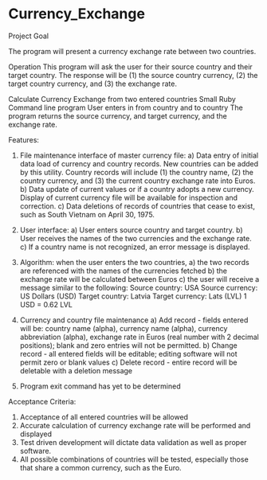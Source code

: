# Currency_Exchange 

Project Goal

The program will present a currency exchange rate between two countries.

Operation
This program will ask the user for their source country and their target country. 
The response will be (1) the source country currency, (2) the target country currency, and (3) the exchange rate.

Calculate Currency Exchange from two entered countries
Small Ruby Command line program
User enters in from country and to country
The program returns the source currency, and target currency, and the exchange rate.

Features:
1) File maintenance interface of master currency file:
  a) Data entry of initial data load of currency and country records.  New countries can be added by this utility. Country records will include (1) the country name, (2) the country currency, and (3) the current country exchange rate into Euros.
  b) Data update of current values or if a country adopts a new currency. Display of current currency file will be available for inspection and correction.
  c) Data deletions of records of countries that cease to exist, such as South Vietnam on April 30, 1975.
  
2) User interface:
  a) User enters source country and target country.
  b) User receives the names of the two currencies and the exchange rate.
  c) If a country name is not recognized, an error message is displayed.
  
3) Algorithm: when the user enters the two countries, 
  a) the two records are referenced with the names of the currencies fetched
  b) the exchange rate will be calculated between Euros
  c) the user will receive a message similar to the following:
    Source country: USA
    Source currency: US Dollars (USD)
    Target country: Latvia
    Target currency: Lats (LVL)
    1 USD = 0.62 LVL
    
4) Currency and country file maintenance
  a) Add record - fields entered will be: country name (alpha), currency name (alpha), currency abbreviation (alpha), exchange rate in Euros (real number with 2 decimal positions); blank and zero entries will not be permitted.
  b) Change record - all entered fields will be editable; editing software will not permit zero or blank values
  c) Delete record - entire record will be deletable with a deletion message

5) Program exit command has yet to be determined

Acceptance Criteria:
1) Acceptance of all entered countries will be allowed
2) Accurate calculation of currency exchange rate will be performed and displayed
3) Test driven development will dictate data validation as well as proper software.
4) All possible combinations of countries will be tested, especially those that share a common currency, such as the Euro.
